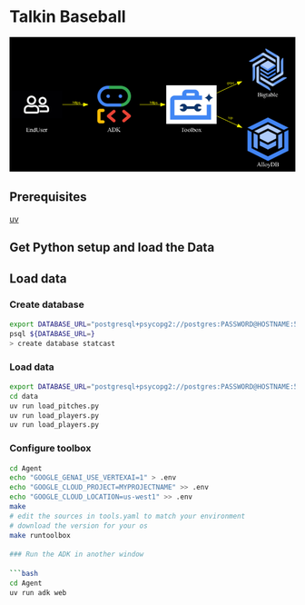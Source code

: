 # Talkin Baseball

![map](./docs/diagram.png)

## Prerequisites
[uv](https://docs.astral.sh/uv/getting-started/installation/)


## Get Python setup and load the Data


## Load data

### Create database

```bash
export DATABASE_URL="postgresql+psycopg2://postgres:PASSWORD@HOSTNAME:5432/postgres"
psql ${DATABASE_URL=} 
> create database statcast
```

### Load data

```bash
export DATABASE_URL="postgresql+psycopg2://postgres:PASSWORD@HOSTNAME:5432/statcast"
cd data
uv run load_pitches.py
uv run load_players.py
uv run load_players.py
```

### Configure toolbox

```bash
cd Agent
echo "GOOGLE_GENAI_USE_VERTEXAI=1" > .env
echo "GOOGLE_CLOUD_PROJECT=MYPROJECTNAME" >> .env
echo "GOOGLE_CLOUD_LOCATION=us-west1" >> .env
make
# edit the sources in tools.yaml to match your environment
# download the version for your os
make runtoolbox

### Run the ADK in another window

```bash
cd Agent
uv run adk web
```

